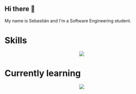 ## Hi there 👋
My name is Sebastián and I'm a Software Engineering student.
<div>
  <h1>Skills</h1>
  <p align="center">
    <a href="https://skillicons.dev">
      <img src="https://skillicons.dev/icons?i=java,cs,html,css,tailwind,bootstrap,js,ts,next,react,astro,nodejs,express,nest,php,mysql,mongo" />
    </a>
  </p>
</div>
<div>
  <h1>Currently learning</h1>
  <p align="center">
    <a href="https://skillicons.dev">
      <img src="https://skillicons.dev/icons?i=angular" />
    </a>
  </p>
</div>
